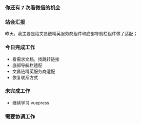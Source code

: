 ### 你还有 7 次看微信的机会

### 站会汇报

昨天，我主要是给文昌链精英服务商组件和底部导航栏组件做了适配；

### 今日完成工作

- 看需求文档，找跳转链接
- 底部导航栏适配
- 文昌链精英服务商适配
- 恢复联系方式

### 未完成工作

- 继续学习 vuepress


### 需要协调工作


